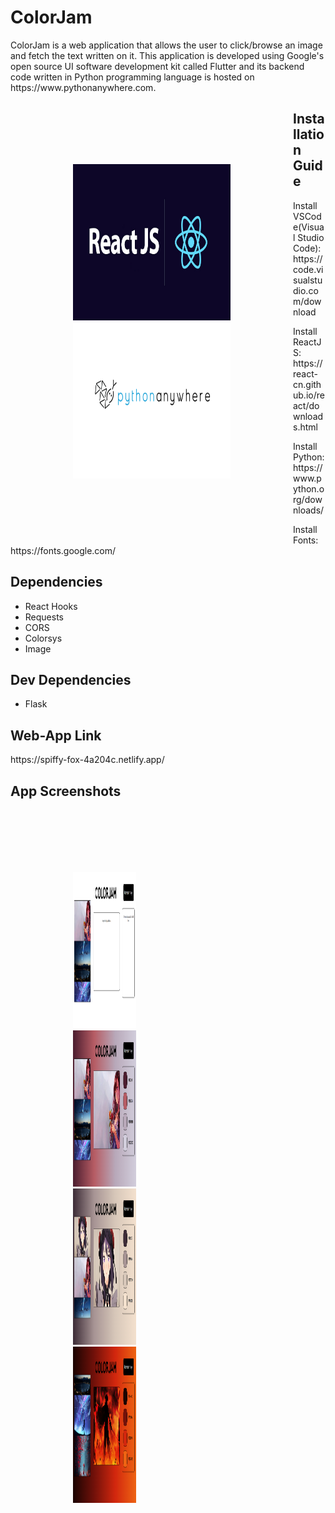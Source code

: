 <h1>ColorJam</h1>
<p>ColorJam is a web application that allows the user to click/browse an image and fetch the text written on it. This application is developed using Google's open source UI software development kit called Flutter and its backend code written in Python programming language is hosted on https://www.pythonanywhere.com.</p>
<div style= "float: left;width: 50%;padding: 100px;">
  <img src="https://github.com/MohitKambli/ColorJam/blob/main/Screenshots/ReactJS.png" width=400 height=250>
  <img src="https://github.com/MohitKambli/ColorJam/blob/main/Screenshots/pythonanywhere.png" width=400 height=250>
</div>
<h2>Installation Guide</h2>
<p>Install VSCode(Visual Studio Code): https://code.visualstudio.com/download</p>
<p>Install ReactJS: https://react-cn.github.io/react/downloads.html</p>
<p>Install Python: https://www.python.org/downloads/</p>
<p>Install Fonts: https://fonts.google.com/</p>
<h2>Dependencies</h2>
<ul>
  <li>React Hooks</li>
  <li>Requests</li>
  <li>CORS</li>
  <li>Colorsys</li>
  <li>Image</li>
</ul>
<h2>Dev Dependencies</h2>
<ul>
  <li>Flask</li>
</ul>
<h2>Web-App Link</h2>
<p>https://spiffy-fox-4a204c.netlify.app/</p>
<h2>App Screenshots</h2>
<div style= "float: left;width: 20%;padding: 100px;">
  <img src="https://github.com/MohitKambli/ColorJam/blob/main/Screenshots/S1.png" width=500 height=250>
  <img src="https://github.com/MohitKambli/ColorJam/blob/main/Screenshots/S2.png" width=500 height=250>
  <img src="https://github.com/MohitKambli/ColorJam/blob/main/Screenshots/S3.png" width=500 height=250>
  <img src="https://github.com/MohitKambli/ColorJam/blob/main/Screenshots/S4.png" width=500 height=250>
</div>